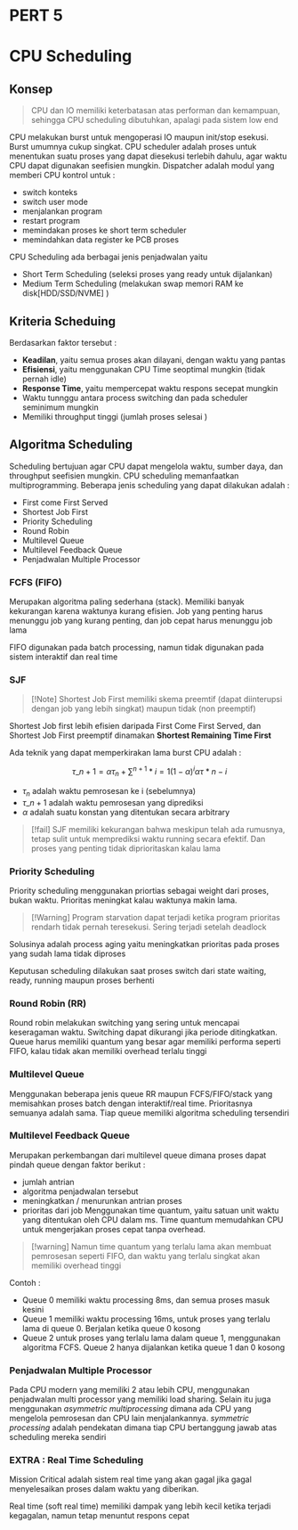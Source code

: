 # PERT 5

# CPU Scheduling

## Konsep

 > 
 > CPU dan IO memiliki keterbatasan atas performan dan kemampuan, sehingga CPU scheduling dibutuhkan, apalagi pada sistem low end

CPU melakukan burst untuk mengoperasi IO maupun init/stop esekusi. Burst umumnya cukup singkat. CPU scheduler adalah proses untuk menentukan suatu proses yang dapat diesekusi terlebih dahulu, agar waktu CPU dapat digunakan seefisien mungkin. Dispatcher adalah modul yang memberi CPU kontrol untuk :

* switch konteks
* switch user mode
* menjalankan program 
* restart program
* memindakan proses ke short term scheduler
* memindahkan data register ke PCB proses

CPU Scheduling ada berbagai jenis penjadwalan yaitu

* Short Term Scheduling (seleksi proses yang ready untuk dijalankan)
* Medium Term Scheduling (melakukan swap memori RAM ke disk\[HDD/SSD/NVME\] )

## Kriteria Scheduing

Berdasarkan faktor tersebut :

* **Keadilan**, yaitu semua proses akan dilayani, dengan waktu yang pantas
* **Efisiensi**, yaitu menggunakan CPU Time seoptimal mungkin (tidak pernah idle)
* **Response Time**, yaitu mempercepat waktu respons secepat mungkin
* Waktu tunnggu antara process switching dan pada scheduler seminimum mungkin
* Memiliki throughput tinggi (jumlah proses selesai )

## Algoritma Scheduling

Scheduling bertujuan agar CPU dapat mengelola waktu, sumber daya, dan throughput seefisien mungkin. CPU scheduling memanfaatkan multiprogramming. Beberapa jenis scheduling yang dapat dilakukan adalah :

* First come First Served
* Shortest Job First
* Priority Scheduling
* Round Robin
* Multilevel Queue
* Multilevel Feedback Queue
* Penjadwalan Multiple Processor

### FCFS (FIFO)

Merupakan algoritma paling sederhana (stack). Memiliki banyak kekurangan karena waktunya kurang efisien. Job yang penting harus menunggu job yang kurang penting, dan job cepat harus menunggu job lama

FIFO digunakan pada batch processing, namun tidak digunakan pada sistem interaktif dan real time

### SJF

 > 
 > \[!Note\] 
 > Shortest Job First memiliki skema preemtif (dapat diinterupsi dengan job yang lebih singkat) maupun tidak (non preemptif)

Shortest Job first lebih efisien daripada First Come First Served, dan Shortest Job First preemptif dinamakan **Shortest Remaining Time First**

Ada teknik yang dapat memperkirakan  lama burst CPU adalah :

$$\tau\_{n+1} = \alpha\tau_n + \sum^{n+1}*{i=1}(1-\alpha)^i\alpha\tau*{n-i} \tag{1}$$

* $\tau_n$ adalah waktu pemrosesan ke i (sebelumnya)
* $\tau\_{n+1}$ adalah waktu pemrosesan yang diprediksi
* $\alpha$ adalah suatu konstan yang ditentukan secara arbitrary

 > 
 > \[!fail\]
 > SJF memiliki kekurangan bahwa meskipun telah ada rumusnya, tetap sulit untuk memprediksi waktu running secara efektif. Dan proses yang penting tidak diprioritaskan kalau lama

### Priority Scheduling

Priority scheduling menggunakan priortias sebagai weight dari proses, bukan waktu. Prioritas meningkat kalau waktunya makin lama.

 > 
 > \[!Warning\]
 > Program starvation dapat terjadi ketika program prioritas rendarh tidak pernah teresekusi. Sering terjadi setelah deadlock

Solusinya adalah process aging yaitu meningkatkan prioritas pada proses yang sudah lama tidak diproses

Keputusan scheduling dilakukan saat proses switch dari state waiting, ready, running maupun proses berhenti

### Round Robin (RR)

Round robin melakukan switching yang sering untuk mencapai keseragaman waktu. Switching dapat dikurangi jika periode ditingkatkan. Queue harus memiliki quantum yang besar agar memiliki performa seperti FIFO, kalau tidak akan memiliki overhead terlalu tinggi

### Multilevel Queue

Menggunakan beberapa jenis queue RR maupun FCFS/FIFO/stack yang memisahkan proses batch dengan interaktif/real time. Prioritasnya semuanya adalah sama. Tiap queue memiliki algoritma scheduling tersendiri

### Multilevel Feedback Queue

Merupakan perkembangan dari multilevel queue dimana proses dapat pindah queue dengan faktor berikut :

* jumlah antrian
* algoritma penjadwalan tersebut
* meningkatkan / menurunkan antrian proses
* prioritas dari job
  Menggunakan time quantum, yaitu satuan unit waktu yang ditentukan oleh CPU dalam ms. Time quantum memudahkan CPU untuk mengerjakan proses cepat tanpa overhead. 

 > 
 > \[!warning\]
 > Namun time quantum yang terlalu lama akan membuat pemrosesan seperti FIFO, dan waktu yang terlalu singkat akan memiliki overhead tinggi

Contoh :

* Queue 0 memiliki waktu processing 8ms, dan semua proses masuk kesini
* Queue 1 memiliki waktu processing 16ms, untuk proses yang terlalu lama di queue 0. Berjalan ketika queue 0 kosong
* Queue 2 untuk proses yang terlalu lama dalam queue 1, menggunakan algoritma FCFS. Queue 2 hanya dijalankan ketika queue 1 dan 0 kosong

### Penjadwalan Multiple Processor

Pada CPU modern yang memiliki 2 atau lebih CPU, menggunakan penjadwalan multi processor yang memiliki load sharing. Selain itu juga menggunakan *asymmetric multiprocessing* dimana ada CPU yang mengelola pemrosesan dan CPU lain menjalankannya. *symmetric processing* adalah pendekatan dimana tiap CPU bertanggung jawab atas scheduling mereka sendiri

### EXTRA : Real Time Scheduling

Mission Critical adalah sistem real time yang akan gagal jika gagal menyelesaikan proses dalam waktu yang diberikan. 

Real time (soft real time) memiliki dampak yang lebih kecil ketika terjadi kegagalan, namun tetap menuntut respons cepat
